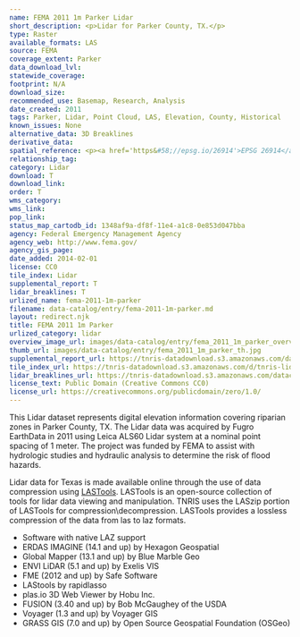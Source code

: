 ```yaml
---
name: FEMA 2011 1m Parker Lidar
short_description: <p>Lidar for Parker County, TX.</p>
type: Raster
available_formats: LAS
source: FEMA
coverage_extent: Parker
data_download_lvl:
statewide_coverage:
footprint: N/A
download_size:
recommended_use: Basemap, Research, Analysis
date_created: 2011
tags: Parker, Lidar, Point Cloud, LAS, Elevation, County, Historical
known_issues: None
alternative_data: 3D Breaklines
derivative_data:
spatial_reference: <p><a href='https&#58;//epsg.io/26914'>EPSG 26914</a></p>
relationship_tag:
category: Lidar
download: T
download_link:
order: T
wms_category:
wms_link:
pop_link:
status_map_cartodb_id: 1348af9a-df8f-11e4-a1c8-0e853d047bba
agency: Federal Emergency Management Agency
agency_web: http://www.fema.gov/
agency_gis_page:
date_added: 2014-02-01
license: CC0
tile_index: Lidar
supplemental_report: T
lidar_breaklines: T
urlized_name: fema-2011-1m-parker
filename: data-catalog/entry/fema-2011-1m-parker.md
layout: redirect.njk
title: FEMA 2011 1m Parker
urlized_category: lidar
overview_image_url: images/data-catalog/entry/fema_2011_1m_parker_overview.jpg
thumb_url: images/data-catalog/entry/fema_2011_1m_parker_th.jpg
supplemental_report_url: https://tnris-datadownload.s3.amazonaws.com/datacatalog/supplemental_reports/fema_2011_1m_parker_supplementalreports.zip
tile_index_url: https://tnris-datadownload.s3.amazonaws.com/d/tnris-lidar/state/tx/tnris-lidar_tx.zip
lidar_breaklines_url: https://tnris-datadownload.s3.amazonaws.com/datacatalog/lidar_breaklines/fema_2011_1m_parker_breaklines.zip
license_text: Public Domain (Creative Commons CC0)
license_url: https://creativecommons.org/publicdomain/zero/1.0/
---
```


This Lidar dataset represents digital elevation information covering riparian zones in Parker County, TX. The Lidar data was acquired by Fugro EarthData in 2011 using Leica ALS60 Lidar system at a nominal point spacing of 1 meter. The project was funded by FEMA to assist with hydrologic studies and hydraulic analysis to determine the risk of flood hazards.

Lidar data for Texas is made available online through the use of data compression using [LASTools](https://rapidlasso.com/lastools/). LASTools is an open-source collection of tools for lidar data viewing and manipulation. TNRIS uses the LASzip portion of LASTools for compression\decompression. LASTools provides a lossless compression of the data from las to laz formats.

- Software with native LAZ support
- ERDAS IMAGINE (14.1 and up) by Hexagon Geospatial
- Global Mapper (13.1 and up) by Blue Marble Geo
- ENVI LiDAR (5.1 and up) by Exelis VIS
- FME (2012 and up) by Safe Software
- LAStools by rapidlasso
- plas.io 3D Web Viewer by Hobu Inc.
- FUSION (3.40 and up) by Bob McGaughey of the USDA
- Voyager (1.3 and up) by Voyager GIS
- GRASS GIS (7.0 and up) by Open Source Geospatial Foundation (OSGeo)
